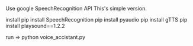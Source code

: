 Use google SpeechRecognition API 
This's simple version. 

install 
pip install SpeechRecognition
pip install pyaudio
pip install gTTS
pip install playsound==1.2.2

run => python voice_accistant.py
